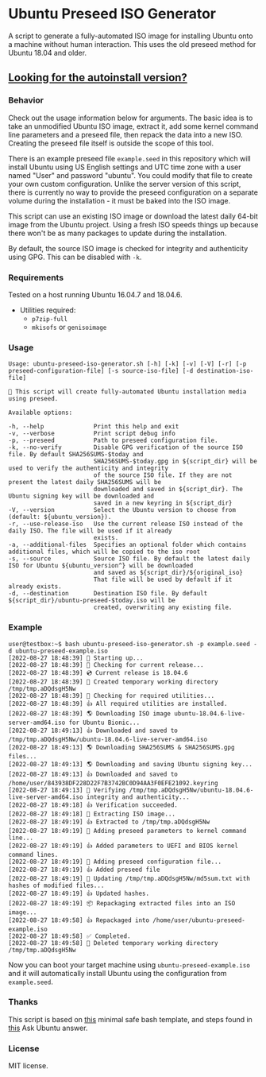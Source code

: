 # Ubuntu Preseed ISO Generator
A script to generate a fully-automated ISO image for installing Ubuntu onto a machine without human interaction. 
This uses the old preseed method for Ubuntu 18.04 and older.

## [Looking for the autoinstall version?](https://github.com/covertsh/ubuntu-autoinstall-generator)

### Behavior

Check out the usage information below for arguments. The basic idea is to take an unmodified Ubuntu ISO image, extract it, add some kernel command line parameters and a preseed file, then repack the data into a new ISO. Creating the preseed file itself is outside the scope of this tool.

There is an example preseed file ```example.seed``` in this repository which will install Ubuntu using US English settings and UTC time zone with a user named "User" and password "ubuntu". You could modify that file to create your own custom configuration. Unlike the server version of this script, there is currently no way to provide the preseed configuration on a separate volume during the installation - it must be baked into the ISO image.

This script can use an existing ISO image or download the latest daily 64-bit image from the Ubuntu project. Using a fresh ISO speeds things up because there won't be as many packages to update during the installation.

By default, the source ISO image is checked for integrity and authenticity using GPG. This can be disabled with ```-k```.

### Requirements
Tested on a host running Ubuntu 16.04.7 and 18.04.6.
- Utilities required:
    - ```p7zip-full```
    - ```mkisofs``` or ```genisoimage```

### Usage
```
Usage: ubuntu-preseed-iso-generator.sh [-h] [-k] [-v] [-V] [-r] [-p preseed-configuration-file] [-s source-iso-file] [-d destination-iso-file]

💁 This script will create fully-automated Ubuntu installation media using preseed.

Available options:

-h, --help              Print this help and exit
-v, --verbose           Print script debug info
-p, --preseed           Path to preseed configuration file.
-k, --no-verify         Disable GPG verification of the source ISO file. By default SHA256SUMS-$today and
                        SHA256SUMS-$today.gpg in ${script_dir} will be used to verify the authenticity and integrity
                        of the source ISO file. If they are not present the latest daily SHA256SUMS will be
                        downloaded and saved in ${script_dir}. The Ubuntu signing key will be downloaded and
                        saved in a new keyring in ${script_dir}
-V, --version           Select the Ubuntu version to choose from (default: ${ubuntu_version}).
-r, --use-release-iso   Use the current release ISO instead of the daily ISO. The file will be used if it already
                        exists.
-a, --additional-files  Specifies an optional folder which contains additional files, which will be copied to the iso root
-s, --source            Source ISO file. By default the latest daily ISO for Ubuntu ${ubuntu_version^} will be downloaded
                        and saved as ${script_dir}/${original_iso}
                        That file will be used by default if it already exists.
-d, --destination       Destination ISO file. By default ${script_dir}/ubuntu-preseed-$today.iso will be
                        created, overwriting any existing file.
```

### Example
```
user@testbox:~$ bash ubuntu-preseed-iso-generator.sh -p example.seed -d ubuntu-preseed-example.iso
[2022-08-27 18:48:39] 👶 Starting up...
[2022-08-27 18:48:39] 🔎 Checking for current release...
[2022-08-27 18:48:39] 💿 Current release is 18.04.6
[2022-08-27 18:48:39] 📁 Created temporary working directory /tmp/tmp.aDQdsgH5Nw
[2022-08-27 18:48:39] 🔎 Checking for required utilities...
[2022-08-27 18:48:39] 👍 All required utilities are installed.
[2022-08-27 18:48:39] 🌎 Downloading ISO image ubuntu-18.04.6-live-server-amd64.iso for Ubuntu Bionic...
[2022-08-27 18:49:13] 👍 Downloaded and saved to /tmp/tmp.aDQdsgH5Nw/ubuntu-18.04.6-live-server-amd64.iso
[2022-08-27 18:49:13] 🌎 Downloading SHA256SUMS & SHA256SUMS.gpg files...
[2022-08-27 18:49:13] 🌎 Downloading and saving Ubuntu signing key...
[2022-08-27 18:49:13] 👍 Downloaded and saved to /home/user/843938DF228D22F7B3742BC0D94AA3F0EFE21092.keyring
[2022-08-27 18:49:13] 🔐 Verifying /tmp/tmp.aDQdsgH5Nw/ubuntu-18.04.6-live-server-amd64.iso integrity and authenticity...
[2022-08-27 18:49:18] 👍 Verification succeeded.
[2022-08-27 18:49:18] 🔧 Extracting ISO image...
[2022-08-27 18:49:19] 👍 Extracted to /tmp/tmp.aDQdsgH5Nw
[2022-08-27 18:49:19] 🧩 Adding preseed parameters to kernel command line...
[2022-08-27 18:49:19] 👍 Added parameters to UEFI and BIOS kernel command lines.
[2022-08-27 18:49:19] 🧩 Adding preseed configuration file...
[2022-08-27 18:49:19] 👍 Added preseed file
[2022-08-27 18:49:19] 👷 Updating /tmp/tmp.aDQdsgH5Nw/md5sum.txt with hashes of modified files...
[2022-08-27 18:49:19] 👍 Updated hashes.
[2022-08-27 18:49:19] 📦 Repackaging extracted files into an ISO image...
[2022-08-27 18:49:58] 👍 Repackaged into /home/user/ubuntu-preseed-example.iso
[2022-08-27 18:49:58] ✅ Completed.
[2022-08-27 18:49:58] 🚽 Deleted temporary working directory /tmp/tmp.aDQdsgH5Nw
```

Now you can boot your target machine using ```ubuntu-preseed-example.iso``` and it will automatically install Ubuntu using the configuration from ```example.seed```.

### Thanks
This script is based on [this](https://betterdev.blog/minimal-safe-bash-script-template/) minimal safe bash template, and steps found in [this](https://askubuntu.com/questions/806820/how-do-i-create-a-completely-unattended-install-of-ubuntu-desktop-16-04-1-lts) Ask Ubuntu answer.


### License
MIT license.
